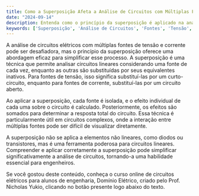 ```yaml
---
title: Como a Superposição Afeta a Análise de Circuitos com Múltiplas Fontes?
date: "2024-09-14"
description: Entenda como o princípio da superposição é aplicado na análise de circuitos elétricos com múltiplas fontes de tensão e corrente.
keywords: ['Superposição', 'Análise de Circuitos', 'Fontes', 'Tensão', 'Resistor']
---
```


A análise de circuitos elétricos com múltiplas fontes de tensão e corrente pode ser desafiadora, mas o princípio da superposição oferece uma abordagem eficaz para simplificar esse processo. A superposição é uma técnica que permite analisar circuitos lineares considerando uma fonte de cada vez, enquanto as outras são substituídas por seus equivalentes inativos. Para fontes de tensão, isso significa substituí-las por um curto-circuito, enquanto para fontes de corrente, substituí-las por um circuito aberto.

Ao aplicar a superposição, cada fonte é isolada, e o efeito individual de cada uma sobre o circuito é calculado. Posteriormente, os efeitos são somados para determinar a resposta total do circuito. Essa técnica é particularmente útil em circuitos complexos, onde a interação entre múltiplas fontes pode ser difícil de visualizar diretamente.

A superposição não se aplica a elementos não lineares, como diodos ou transistores, mas é uma ferramenta poderosa para circuitos lineares. Compreender e aplicar corretamente a superposição pode simplificar significativamente a análise de circuitos, tornando-a uma habilidade essencial para engenheiros.

Se você gostou deste conteúdo, conheça o curso online de circuitos elétricos para alunos de engenharia, Domínio Elétrico, criado pelo Prof. Nicholas Yukio, clicando no botão presente logo abaixo do texto.